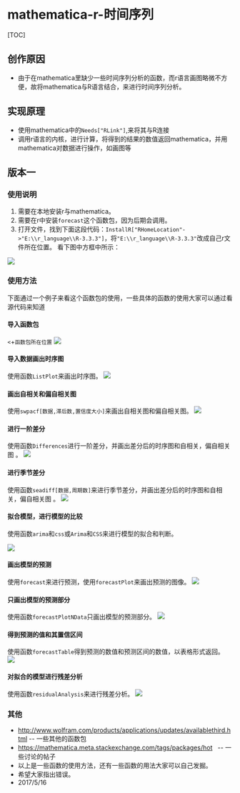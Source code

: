 # mathematica-r-时间序列
[TOC]
## 创作原因
- 由于在mathematica里缺少一些时间序列分析的函数，而r语言画图略微不方便，故将mathematica与R语言结合，来进行时间序列分析。

## 实现原理
- 使用mathematica中的`Needs["RLink"]`,来将其与R连接
- 调用r语言的内核，进行计算，将得到的结果的数值返回mathematica，并用mathematica对数据进行操作，如画图等

## 版本一
### 使用说明
1. 需要在本地安装r与mathematica。
2. 需要在r中安装`forecast`这个函数包，因为后期会调用。
3. 打开文件，找到下面这段代码：`InstallR["RHomeLocation"->"E:\\r_language\\R-3.3.3"]`，将`"E:\\r_language\\R-3.3.3"`改成自己r文件所在位置。
看下图中方框中所示：

![](http://ootgubexr.bkt.clouddn.com/snipaste_20170516_153023.png)

### 使用方法
下面通过一个例子来看这个函数包的使用，一些具体的函数的使用大家可以通过看源代码来知道
#### 导入函数包
`<`+`函数包所在位置`
![](http://ootgubexr.bkt.clouddn.com/snipaste_20170516_153610.png)

#### 导入数据画出时序图
使用函数`ListPlot`来画出时序图。
![](http://ootgubexr.bkt.clouddn.com/snipaste_20170516_153844.png)

#### 画出自相关和偏自相关图
使用`swpacf[数据,滞后数,置信度大小]`来画出自相关图和偏自相关图。
![](http://ootgubexr.bkt.clouddn.com/snipaste_20170516_153852.png)

#### 进行一阶差分
使用函数`Differences`进行一阶差分，并画出差分后的时序图和自相关，偏自相关图 。
![](http://ootgubexr.bkt.clouddn.com/snipaste_20170516_154128.png)

#### 进行季节差分
使用函数`seadiff[数据,周期数]`来进行季节差分，并画出差分后的时序图和自相关，偏自相关图 。
![](http://ootgubexr.bkt.clouddn.com/snipaste_20170516_154249.png)

#### 拟合模型，进行模型的比较
使用函数`arima`和`css`或`Arima`和`CSS`来进行模型的拟合和判断。

![](http://ootgubexr.bkt.clouddn.com/snipaste_20170516_154517.png)

#### 画出模型的预测
使用`forecast`来进行预测，使用`forecastPlot`来画出预测的图像。
![](http://ootgubexr.bkt.clouddn.com/snipaste_20170516_154854.png)

#### 只画出模型的预测部分
使用函数`forecastPlotNData`只画出模型的预测部分。
![](http://ootgubexr.bkt.clouddn.com/snipaste_20170516_155306.png)

#### 得到预测的值和其置信区间
使用函数`forecastTable`得到预测的数值和预测区间的数值，以表格形式返回。
![](http://ootgubexr.bkt.clouddn.com/snipaste_20170516_155708.png)

#### 对拟合的模型进行残差分析
使用函数`residualAnalysis`来进行残差分析。
![](http://ootgubexr.bkt.clouddn.com/snipaste_20170516_160012.png)

### 其他
- http://www.wolfram.com/products/applications/updates/availablethird.html -- 一些其他的函数包
- https://mathematica.meta.stackexchange.com/tags/packages/hot   -- 一些讨论的帖子
- 以上是一些函数的使用方法，还有一些函数的用法大家可以自己发掘。
- 希望大家指出错误。
- 2017/5/16



